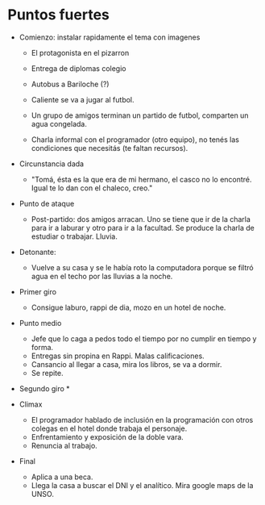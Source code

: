 # Puntos fuertes

* Comienzo: instalar rapidamente el tema con imagenes
  * El protagonista en el pizarron
  * Entrega de diplomas colegio
  * Autobus a Bariloche (?)

  
  * Caliente se va a jugar al futbol.
  * Un grupo de amigos terminan un partido de futbol, comparten un agua congelada. 
  * Charla informal con el programador (otro equipo), no tenés las condiciones que necesitás (te faltan recursos).

* Circunstancia dada
  * "Tomá, ésta es la que era de mi hermano, el casco no lo encontré. Igual te lo dan con el chaleco, creo."
  
* Punto de ataque
  * Post-partido: dos amigos arracan. Uno se tiene que ir de la charla para ir a laburar y otro para ir a la facultad. Se produce la charla de estudiar o trabajar. Lluvia.

* Detonante:
  * Vuelve a su casa y se le había roto la computadora porque se filtró agua en el techo por las lluvias a la noche. 

* Primer giro
  * Consigue laburo, rappi de dia, mozo en un hotel de noche. 

* Punto medio
  * Jefe que lo caga a pedos todo el tiempo por no cumplir en tiempo y forma.
  * Entregas sin propina en Rappi. Malas calificaciones.
  * Cansancio al llegar a casa, mira los libros, se va a dormir.
  * Se repite.

* Segundo giro
  * 

* Climax
  * El programador hablado de inclusión en la programación con otros colegas en el hotel donde trabaja el personaje.
  * Enfrentamiento y exposición de la doble vara.
  * Renuncia al trabajo.

* Final
  * Aplica a una beca. 
  * Llega la casa a buscar el DNI y el analítico. Mira google maps de la UNSO.



